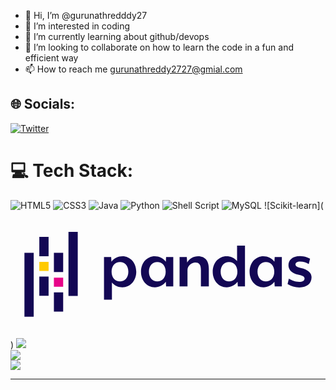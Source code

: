 - 👋 Hi, I’m @gurunathredddy27
- 👀 I’m interested in coding
- 🌱 I’m currently learning about github/devops
- 💞️ I’m looking to collaborate on how to learn the code in a fun and efficient way
- 📫 How to reach me gurunathreddy2727@gmial.com

<!---
gurunathredddy27/gurunathredddy27 is a ✨ special ✨ repository because its `README.md` (this file) appears on your GitHub profile.
You can click the Preview link to take a look at your changes.
--->

## 🌐 Socials:
[![Twitter](https://img.shields.io/badge/Twitter-%231DA1F2.svg?logo=Twitter&logoColor=white)](https://twitter.com/gurunathreddy27) 

# 💻 Tech Stack:
![HTML5](https://img.shields.io/badge/html5-%23E34F26.svg?style=for-the-badge&logo=html5&logoColor=white) ![CSS3](https://img.shields.io/badge/css3-%231572B6.svg?style=for-the-badge&logo=css3&logoColor=white) ![Java](https://img.shields.io/badge/java-%23ED8B00.svg?style=for-the-badge&logo=java&logoColor=white) ![Python](https://img.shields.io/badge/python-3670A0?style=for-the-badge&logo=python&logoColor=ffdd54) ![Shell Script](https://img.shields.io/badge/shell_script-%23121011.svg?style=for-the-badge&logo=gnu-bash&logoColor=white) ![MySQL](https://img.shields.io/badge/mysql-%2300f.svg?style=for-the-badge&logo=mysql&logoColor=white) ![Scikit-learn](<svg viewBox="0 0 818.63 331.21" xmlns="http://www.w3.org/2000/svg"><g fill="#130754"><path d="m290.85 199.21c-10.27 0-20.73-4.25-27.28-12.58v45h-20.57v-111.09h18.6l.71 12.22c6.38-9.39 17.71-14.35 28.52-14.35 20.73 0 36 17.37 36 40.4s-15.25 40.41-35.98 40.4zm-6.37-65.55c-12.05 0-21.79 9.39-21.79 25.16s9.74 25.18 21.79 25.18 21.79-9.39 21.79-25.16-9.74-25.18-21.79-25.18z"/><path d="m404.36 197.1-.71-12.22c-6.38 9.39-17.72 14.35-28.53 14.34-20.73 0-36-17.36-36-40.39s15.24-40.4 36-40.39c10.81 0 22.15 5 28.53 14.35l.71-12.22h18.64v76.53zm-22.85-63.43c-12.05 0-21.79 9.39-21.8 25.16s9.74 25.17 21.79 25.17 21.8-9.39 21.8-25.16-9.74-25.17-21.79-25.17z"/><path d="m494.87 197.11v-42.34c0-14.88-5.13-19.84-14.52-19.84-9.75 0-20.38 8.85-20.38 19.48v42.7h-20.56v-76.54h18.79l.89 14.18c5.14-9.75 16.65-16.3 28.35-16.3 20.37 0 28 14.18 28 33.13v45.54z"/><path d="m590.77 197.13-.71-12.23c-6.38 9.39-17.72 14.35-28.52 14.35-20.73 0-36-17.37-36-40.4s15.24-40.39 36-40.39c10.27 0 20.72 4.26 27.28 12.58v-40.21h20.56v106.3zm-22.85-63.43c-12 0-21.79 9.39-21.79 25.15s9.74 25.15 21.79 25.15 21.79-9.38 21.79-25.15-9.71-25.15-21.79-25.15z"/><path d="m686.6 197.14-.71-12.22c-6.38 9.39-17.72 14.34-28.53 14.34-20.73 0-36-17.36-36-40.4s15.24-40.39 36-40.39c10.81 0 22.15 5 28.53 14.36l.71-12.23h18.6v76.53zm-22.85-63.43c-12 0-21.79 9.39-21.8 25.16s9.75 25.13 21.79 25.13 21.8-9.39 21.8-25.16-9.74-25.13-21.79-25.13z"/><path d="m750.73 199.63a60.16 60.16 0 0 1 -30.65-8.69l3.37-14.17c6.2 3.72 15.59 8.51 26.93 8.51 8.15 0 13.82-2.48 13.82-8.86 0-5.49-5.85-7.44-16.3-9.92-18.78-4.08-25.51-14-25.51-24.81 0-12.05 9.39-23.38 30.12-23.38 12.58 0 23.57 5.49 26 6.91l-3.37 13.47a44.59 44.59 0 0 0 -22.14-6.38c-8.32 0-12.4 2.83-12.4 7.44 0 5.13 5.32 7.44 13.46 9.39 20.2 4.25 28.35 13.64 28.35 23.92.04 16.47-12.01 26.57-31.68 26.57z"/><path d="m74.88 68.42h24.09v50.02h-24.09z"/><path d="m74.88 171.17h24.09v50.02h-24.09z"/></g><path d="m74.88 133.04h24.09v23.6h-24.09z" fill="#ffca00"/><path d="m36.19 109.55h24.09v166.27h-24.09z" fill="#130754"/><path d="m112.78 212.44h24.09v50.02h-24.09z" fill="#130754"/><path d="m112.78 109.61h24.09v50.02h-24.09z" fill="#130754"/><path d="m112.78 174.23h24.09v23.6h-24.09z" fill="#e70488"/><path d="m150.67 55.39h24.09v166.27h-24.09z" fill="#130754"/></svg>)
<lord-icon
    src="https://cdn.lordicon.com/cdmspjhf.json"
    trigger="hover"
    style="width:100px;height:100px">
</lord-icon>
![](https://github-readme-stats.vercel.app/api?username=gurunathredddy27&theme=dark&hide_border=false&include_all_commits=true&count_private=false)<br/>
![](https://github-readme-streak-stats.herokuapp.com/?user=gurunathredddy27&theme=dark&hide_border=false)<br/>
![](https://github-readme-stats.vercel.app/api/top-langs/?username=gurunathredddy27&theme=dark&hide_border=false&include_all_commits=true&count_private=false&layout=compact)

---


<!-- Proudly created with GPRM ( https://gprm.itsvg.in ) -->
